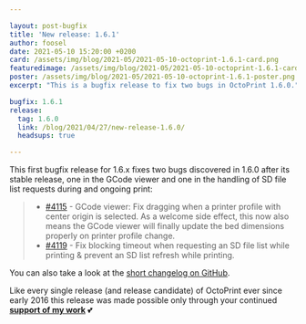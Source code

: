 ```yaml
---

layout: post-bugfix
title: 'New release: 1.6.1'
author: foosel
date: 2021-05-10 15:20:00 +0200
card: /assets/img/blog/2021-05/2021-05-10-octoprint-1.6.1-card.png
featuredimage: /assets/img/blog/2021-05/2021-05-10-octoprint-1.6.1-card.png
poster: /assets/img/blog/2021-05/2021-05-10-octoprint-1.6.1-poster.png
excerpt: "This is a bugfix release to fix two bugs in OctoPrint 1.6.0."

bugfix: 1.6.1
release:
  tag: 1.6.0
  link: /blog/2021/04/27/new-release-1.6.0/
  headsups: true

---
```


This first bugfix release for 1.6.x fixes two bugs discovered in 1.6.0 after its stable
release, one in the GCode viewer and one in the handling of SD file list requests during
and ongoing print:

>  * [#4115](https://github.com/OctoPrint/OctoPrint/issues/4115) - GCode viewer: Fix dragging when a printer profile with center origin is selected. As a welcome side effect, this now also means the GCode viewer will finally update the bed dimensions properly on printer profile change.
>  * [#4119](https://github.com/OctoPrint/OctoPrint/issues/4119) - Fix blocking timeout when requesting an SD file list while printing & prevent an SD list refresh while printing.

You can also take a look at the [short changelog on GitHub](https://github.com/OctoPrint/OctoPrint/releases/tag/1.6.1).

Like every single release (and release candidate) of OctoPrint ever since early 2016 this release was made possible only
through your continued **[support of my work](/support-octoprint/)** 💕
